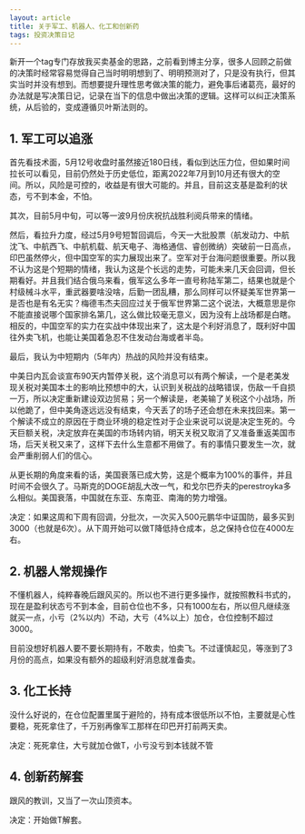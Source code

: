 ```yaml
---
layout: article
title: 关于军工、机器人、化工和创新药
tags: 投资决策日记
---
```

新开一个tag专门存放我买卖基金的思路，之前看到博主分享，很多人回顾之前做的决策时经常容易觉得自己当时明明想到了、明明预测对了，只是没有执行，但其实当时并没有想到。而想要提升理性思考做决策的能力，避免事后诸葛亮，最好的办法就是写决策日记，记录在当下的信息中做出决策的逻辑。这样可以纠正决策系统，从后验的，变成遵循贝叶斯法则的。

## 1. 军工可以追涨

首先看技术面，5月12号收盘时虽然接近180日线，看似到达压力位，但如果时间拉长可以看见，目前仍然处于历史低位，距离2022年7月到10月还有很大的空间。所以，风险是可控的，收益是有很大可能的。并且，目前这支基是盈利的状态，亏不到本金，不怕。

其次，目前5月中旬，可以等一波9月份庆祝抗战胜利阅兵带来的情绪。

然后，看拉升力度，经过5月9号短暂回调后，今天一大批股票（航发动力、中航沈飞、中航西飞、中航机载、航天电子、海格通信、睿创微纳）突破前一日高点，印巴虽然停火，但中国空军的实力展现出来了。空军对于台海问题很重要。所以我不认为这是个短期的情绪，我认为这是个长远的走势，可能未来几天会回调，但长期看好。并且我们结合俄乌来看，俄军这么多年一直号称陆军第二，结果也就是个村级械斗水平，重武器要啥没啥，后勤一团乱糟，那么同样可以怀疑美军世界第一是否也是有名无实？梅德韦杰夫回应过关于俄军世界第二这个说法，大概意思是你不能直接说哪个国家排名第几，这么做比较毫无意义，因为没有上战场都是白瞎。相反的，中国空军的实力在实战中体现出来了，这太是个利好消息了，既利好中国往外卖飞机，也能让美国着急忍不住发动台海或者半岛。

最后，我认为中短期内（5年内）热战的风险并没有结束。

中美日内瓦会谈宣布90天内暂停关税，这个消息可以有两个解读，一个是老美发现关税对美国本土的影响比预想中的大，认识到关税战的战略错误，伤敌一千自损一万，所以决定重新建设双边贸易；另一个解读是，老美输了关税这个小战场，所以他跪了，但中美角逐远远没有结束，今天丢了的场子还会想在未来找回来。第一个解读不成立的原因在于商业环境的稳定性对于企业来说可以说是决定生死的。今天巨额关税，决定放弃在美国的市场转内销，明天关税又取消了又准备重返美国市场，后天关税又来了，这样下去什么生意都不用做了。有的事情只要发生一次，就会严重削弱人们的信心。

从更长期的角度来看的话，美国衰落已成大势，这是个概率为100%的事件，并且时间不会很久了。马斯克的DOGE胡乱大改一气，和戈尔巴乔夫的perestroyka多么相似。美国衰落，中国就在东亚、东南亚、南海的势力增强。

决定：如果这周和下周有回调，分批次，一次买入500元鹏华中证国防，最多买到3000（也就是6次）。从下周开始可以做T降低持仓成本，总之保持仓位在4000左右。

## 2. 机器人常规操作

不懂机器人，纯粹春晚后跟风买的。所以也不进行更多操作，就按照教科书式的，现在是盈利状态亏不到本金，目前仓位也不多，只有1000左右，所以但凡继续涨就买一点，小亏（2%以内）不动，大亏（4%以上）加仓，仓位控制不超过3000。

目前没想好机器人要不要长期持有，不敢卖，怕卖飞。不过谨慎起见，等涨到了3月份的高点，如果没有额外的超级利好消息就准备卖。

## 3. 化工长持

没什么好说的，在仓位配置里属于避险的，持有成本很低所以不怕，主要就是心性要稳，死死拿住了，千万别再像军工那样在印巴开打前两天卖。

决定：死死拿住，大亏就加仓做T，小亏没亏到本钱就不管

## 4. 创新药解套

跟风的教训，又当了一次山顶资本。

决定：开始做T解套。



